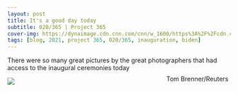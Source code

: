 ```yaml
---
layout: post
title: It's a good day today
subtitle: 020/365 | Project 365
cover-img: https://dynaimage.cdn.cnn.com/cnn/w_1600/https%3A%2F%2Fcdn.cnn.com%2Fcnnnext%2Fdam%2Fassets%2F210120110142-10-biden-inauguration-unf.jpg
tags: [blog, 2021, project 365, 020/365, inauguration, biden]
---
```

There were so many great pictures by the great photographers that had access to the inaugural ceremonies today
<div class="post-img-wrap" style="position:relative;">
  <img src="https://dynaimage.cdn.cnn.com/cnn/w_1600/https%3A%2F%2Fcdn.cnn.com%2Fcnnnext%2Fdam%2Fassets%2F210120185346-71-biden-inauguration-unf.jpg">
  <div style="position:absolute; bottom:5px; right:5px;">Tom Brenner/Reuters</div>
</div>
